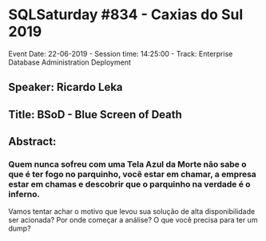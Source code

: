 # SQLSaturday #834 - Caxias do Sul 2019
Event Date: 22-06-2019 - Session time: 14:25:00 - Track: Enterprise Database Administration  Deployment
## Speaker: Ricardo Leka
## Title: BSoD - Blue Screen of Death
## Abstract:
### Quem nunca sofreu com uma Tela Azul da Morte não sabe o que é ter fogo no parquinho, você estar em chamar, a empresa estar em chamas e descobrir que o parquinho na verdade é o inferno.
Vamos tentar achar o motivo que levou sua solução de alta disponibilidade ser acionada? Por onde começar a análise? O que você precisa para ter um dump?
